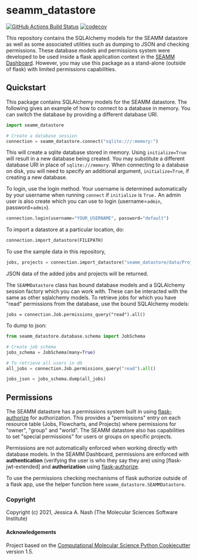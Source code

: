 seamm_datastore
==============================
[//]: # (Badges)
[![GitHub Actions Build Status](https://github.com/molssi-seamm/seamm_datastore/workflows/CI/badge.svg)](https://github.com/molssi-seamm/seamm_datastore/actions?query=workflow%3ACI)
[![codecov](https://codecov.io/gh/molssi-seamm/seamm_datastore/branch/master/graph/badge.svg)](https://codecov.io/gh/molssi-seamm/seamm_datastore/branch/master)


This repository contains the SQLAlchemy models for the SEAMM datastore as well as some associated utilities such as dumping to JSON and checking permissions. These database models and permissions system were developed to be used inside a flask application context in the [SEAMM Dashboard](https://github.com/molssi-seamm/seamm_dashboard). However, you may use this package as a stand-alone (outside of flask) with limited permissions capabilities.

## Quickstart

This package contains SQLAlchemy models for the SEAMM datastore. The following gives an example of how to connect to a database in memory. You can switch the database by providing a different database URI.

```python
import seamm_datastore

# Create a database session
connection = seamm_datastore.connect("sqlite:///:memory:")
```
This will create a sqlite database stored in memory. Using `initialize=True` will result in a new database being created. You may substitute a different database URI in place of `sqlite:///memory`. When connecting to a database on disk, you will need to specify an additional argument, `initialize=True`, if creating a new database.

To login, use the login method. Your username is determined automatically by your username when running `connect` if `initialize` is `True.` An admin user is also create which you can use to login (username=`admin`, password=`admin`).

```python
connection.login(username="YOUR_USERNAME", password="default")
```

To import a datastore at a particular location, do:

```python
connection.import_datastore(FILEPATH)
```

To use the sample data in this repository,

```python
jobs, projects = connection.import_datastore("seamm_datastore/data/Projects")
```

JSON data of the added jobs and projects will be returned.

The `SEAMMDatastore` class has bound database models and a SQLAlchemy session factory which you can work with. These can be interacted with the same as other sqlalchemy models. To retrieve jobs for which you have "read" permissions from the database, use the bound SQLAlchemy models:

```
jobs = connection.Job.permissions_query("read").all()
```

To dump to json:

```python
from seamm_datastore.database.schema import JobSchema

# Create job schema
jobs_schema = JobSchema(many=True)

# To retrieve all users in db
all_jobs = connection.Job.permissions_query("read").all()

jobs_json = jobs_schema.dump(all_jobs)
```

## Permissions

The SEAMM datastore has a permissions system built in using [flask-authorize](https://flask-authorize.readthedocs.io/en/latest/) for authorization. This provides a "permissions" entry on each resource table (Jobs, Flowcharts, and Projects) where permissions for "owner", "group" and "world". The SEAMM datastore also has capabilities to set "special permissions" for users or groups on specific projects.

Permissions are not automatically enforced when working directly with database models. In the SEAMM Dashboard, permissions are enforced with **authentication** (verifying the user is who they say they are) using [flask-jwt-extended] and **authorization** using [flask-authorize](https://flask-authorize.readthedocs.io/en/latest/). 

To use the permissions checking mechanisms of flask authorize outside of a flask app, use the helper function here `seamm_datastore.SEAMMDatastore`.

### Copyright

Copyright (c) 2021, Jessica A. Nash (The Molecular Sciences Software Institute)


#### Acknowledgements
 
Project based on the 
[Computational Molecular Science Python Cookiecutter](https://github.com/molssi/cookiecutter-cms) version 1.5.
